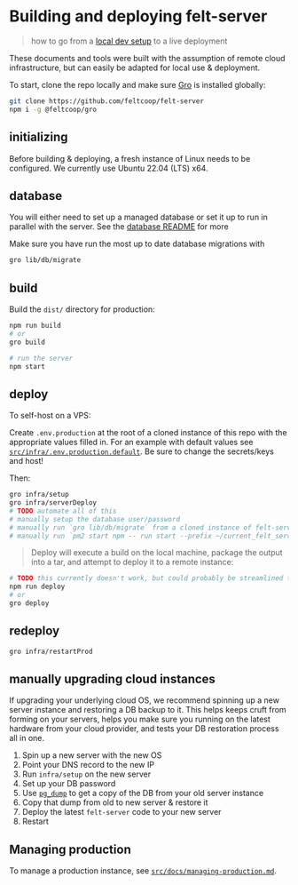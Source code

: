 # Building and deploying felt-server

> how to go from a [local dev setup](/src/docs/getting-started.md) to a live deployment

These documents and tools were built with the assumption of remote cloud infrastructure,
but can easily be adapted for local use & deployment.

To start, clone the repo locally and make sure
[Gro](https://github.com/feltcoop/gro) is installed globally:

```bash
git clone https://github.com/feltcoop/felt-server
npm i -g @feltcoop/gro
```

## initializing

Before building & deploying, a fresh instance of Linux needs to be configured.
We currently use Ubuntu 22.04 (LTS) x64.

## database

You will either need to set up a managed database or set it up to run
in parallel with the server. See the [database README](src/lib/db/README.md) for more

Make sure you have run the most up to date database migrations with

```bash
gro lib/db/migrate
```

## build

Build the `dist/` directory for production:

```bash
npm run build
# or
gro build

# run the server
npm start
```

## deploy

To self-host on a VPS:

Create `.env.production` at the root of a cloned instance
of this repo with the appropriate values filled in.
For an example with default values see
[`src/infra/.env.production.default`](/src/infra/.env.production.default).
Be sure to change the secrets/keys and host!

Then:

```bash
gro infra/setup
gro infra/serverDeploy
# TODO automate all of this
# manually setup the database user/password
# manually run `gro lib/db/migrate` from a cloned instance of felt-server
# manually run `pm2 start npm -- run start --prefix ~/current_felt_server_deploy`
```

> Deploy will execute a build on the local machine, package the output into a tar, and attempt to deploy it to a remote instance:

```bash
# TODO this currently doesn't work, but could probably be streamlined to:
npm run deploy
# or
gro deploy
```

## redeploy

```bash
gro infra/restartProd
```

## manually upgrading cloud instances

If upgrading your underlying cloud OS,
we recommend spinning up a new server instance and restoring a DB backup to it.
This helps keeps cruft from forming on your servers,
helps you make sure you running on the latest hardware from your cloud provider,
and tests your DB restoration process all in one.

1. Spin up a new server with the new OS
1. Point your DNS record to the new IP
1. Run `infra/setup` on the new server
1. Set up your DB password
1. Use [`pg_dump`](https://www.postgresql.org/docs/current/backup-dump.html)
   to get a copy of the DB from your old server instance
1. Copy that dump from old to new server & restore it
1. Deploy the latest `felt-server` code to your new server
1. Restart

## Managing production

To manage a production instance,
see [`src/docs/managing-production.md`](/src/docs/managing-production.md).
